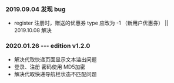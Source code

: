 ### 2019.09.04 发现 bug
* register 注册时，赠送的优惠券 type 应改为 -1 （新用户优惠券） || 2019.10.08 解决

### 2020.01.26  ---  edition v1.2.0
* 解决代取快递页面显示文本溢出问题
* 登录、注册 密码使用 MD5加密
* 解决代取快递导航栏状态不匹配问题
